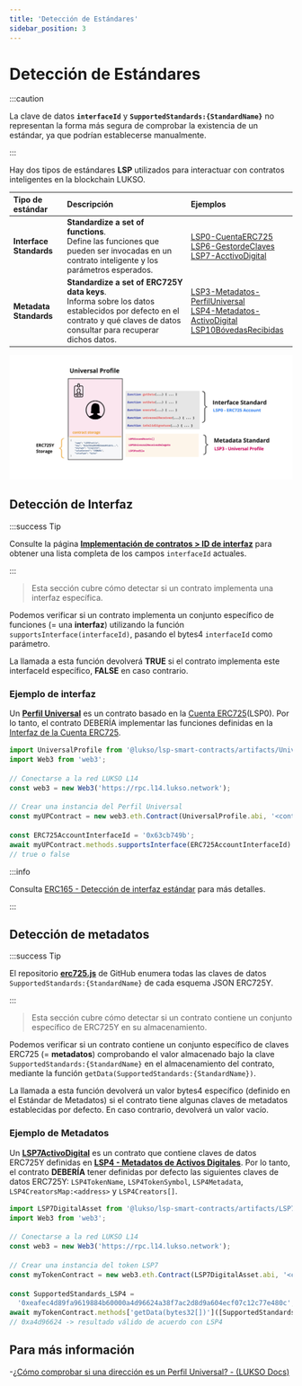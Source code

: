 ```yaml
---
title: 'Detección de Estándares'
sidebar_position: 3
---
```


# Detección de Estándares

:::caution

La clave de datos **`interfaceId`** y **`SupportedStandards:{StandardName}`** no representan la forma más segura de comprobar la existencia de un estándar, ya que podrían establecerse manualmente.

:::

Hay dos tipos de estándares **LSP** utilizados para interactuar con contratos inteligentes en la blockchain LUKSO.

| Tipo de estándar        | Descripción                                                                                                                                                | Ejemplos                                                                                                                                                                                                                                        |
| :---------------------- | :--------------------------------------------------------------------------------------------------------------------------------------------------------- | :---------------------------------------------------------------------------------------------------------------------------------------------------------------------------------------------------------------------------------------------- |
| **Interface Standards** | **Standardize a set of functions**. <br/> Define las funciones que pueden ser invocadas en un contrato inteligente y los parámetros esperados.                       | [LSP0-CuentaERC725](./universal-profile/lsp0-erc725account.md) <br/> [LSP6-GestordeClaves](./universal-profile/lsp6-key-manager.md) <br/> [LSP7-AcctivoDigital](./nft-2.0/LSP7-Digital-Asset.md)                                                     |
| **Metadata Standards**  | **Standardize a set of ERC725Y data keys**. <br/> Informa sobre los datos establecidos por defecto en el contrato y qué claves de datos consultar para recuperar dichos datos. | [LSP3-Metadatos-PerfilUniversal](./universal-profile/lsp3-universal-profile-metadata.md) <br/> [LSP4-Metadatos-ActivoDigital](./nft-2.0/LSP4-Digital-Asset-Metadata.md) <br/> [LSP10BóvedasRecibidas](./universal-profile/lsp10-received-vaults.md) |

![Interface and metadata standards](/img/standards/standard-detection/standard-detection.jpeg)

## Detección de Interfaz

:::success Tip

Consulte la página **[Implementación de contratos > ID de interfaz](./smart-contracts/interface-ids)** para obtener una lista completa de los campos `interfaceId` actuales.

:::

> Esta sección cubre cómo detectar si un contrato implementa una interfaz específica.

Podemos verificar si un contrato implementa un conjunto específico de funciones (= una **interfaz**) utilizando la función `supportsInterface(interfaceId)`, pasando el bytes4 `interfaceId` como parámetro.

La llamada a esta función devolverá **TRUE** si el contrato implementa este interfaceId específico, **FALSE** en caso contrario.

### Ejemplo de interfaz

Un **[Perfil Universal](./universal-profile/lsp3-universal-profile-metadata.md)** es un contrato basado en la [Cuenta ERC725](./universal-profile/lsp0-erc725account.md)(LSP0). Por lo tanto, el contrato DEBERÍA implementar las funciones definidas en la [Interfaz de la Cuenta ERC725](https://github.com/lukso-network/LIPs/blob/main/LSPs/LSP-0-ERC725Account.md#interface-cheat-sheet).

<!-- prettier-ignore-start -->

```javascript
import UniversalProfile from '@lukso/lsp-smart-contracts/artifacts/UniversalProfile.json';
import Web3 from 'web3';

// Conectarse a la red LUKSO L14
const web3 = new Web3('https://rpc.l14.lukso.network');

// Crear una instancia del Perfil Universal
const myUPContract = new web3.eth.Contract(UniversalProfile.abi, '<contract-address>');

const ERC725AccountInterfaceId = '0x63cb749b';
await myUPContract.methods.supportsInterface(ERC725AccountInterfaceId).call();
// true o false
```

<!-- prettier-ignore-end -->

:::info

Consulta [ERC165 - Detección de interfaz estándar](https://eips.ethereum.org/EIPS/eip-165) para más detalles.

:::

## Detección de metadatos

:::success Tip

El repositorio **[erc725.js](https://github.com/ERC725Alliance/erc725.js/tree/develop/src/schemas)** de GitHub enumera todas las claves de datos `SupportedStandards:{StandardName}` de cada esquema JSON ERC725Y.

:::

> Esta sección cubre cómo detectar si un contrato contiene un conjunto específico de ERC725Y en su almacenamiento.

Podemos verificar si un contrato contiene un conjunto específico de claves ERC725 (= **metadatos**) comprobando el valor almacenado bajo la clave `SupportedStandards:{StandardName}` en el almacenamiento del contrato, mediante la función `getData(SupportedStandards:{StandardName})`.

La llamada a esta función devolverá un valor bytes4 específico (definido en el Estándar de Metadatos) si el contrato tiene algunas claves de metadatos establecidas por defecto. En caso contrario, devolverá un valor vacío.

### Ejemplo de Metadatos

Un **[LSP7ActivoDigital](./nft-2.0/LSP7-Digital-Asset.md)** es un contrato que contiene claves de datos ERC725Y definidas en **[LSP4 - Metadatos de Activos Digitales](https://github.com/lukso-network/LIPs/blob/main/LSPs/LSP-4-DigitalAsset-Metadata.md)**. Por lo tanto, el contrato **DEBERÍA** tener definidas por defecto las siguientes claves de datos ERC725Y: `LSP4TokenName`, `LSP4TokenSymbol`, `LSP4Metadata`, `LSP4CreatorsMap:<address>` y `LSP4Creators[]`.

<!-- prettier-ignore-start -->

```javascript
import LSP7DigitalAsset from '@lukso/lsp-smart-contracts/artifacts/LSP7DigitalAsset.json';
import Web3 from 'web3';

// Conectarse a la red LUKSO L14
const web3 = new Web3('https://rpc.l14.lukso.network');

// Crear una instancia del token LSP7
const myTokenContract = new web3.eth.Contract(LSP7DigitalAsset.abi, '<contract-address>');

const SupportedStandards_LSP4 =
  '0xeafec4d89fa9619884b60000a4d96624a38f7ac2d8d9a604ecf07c12c77e480c';
await myTokenContract.methods['getData(bytes32[])']([SupportedStandards_LSP4,]).call();
// 0xa4d96624 -> resultado válido de acuerdo con LSP4
```

<!-- prettier-ignore-end -->

## Para más información

-[¿Cómo comprobar si una dirección es un Perfil Universal? - (LUKSO Docs)](../guides/universal-profile/check-if-address-is-universal-profile.md)
